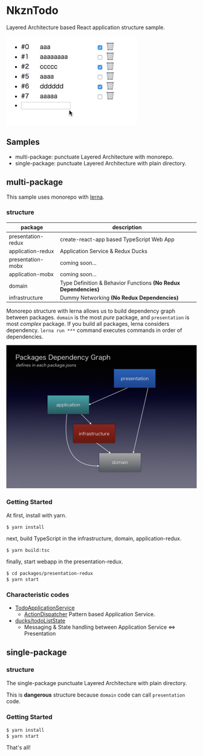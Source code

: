 NkznTodo
==========

Layered Architecture based React application structure sample.

![ss](images/ss.gif)

Samples
----------

* multi-package: punctuate Layered Architecture with monorepo.
* single-package: punctuate Layered Architecture with plain directory.

multi-package
----------

This sample uses monorepo with [lerna](https://github.com/lerna/lerna).

### structure

| package | description |
|---------|-------------|
| presentation-redux | create-react-app based TypeScript Web App |
| application-redux | Application Service & Redux Ducks |
| presentation-mobx | coming soon... |
| application-mobx | coming soon... |
| domain | Type Definition & Behavior Functions **(No Redux Dependencies)** |
| infrastructure | Dummy Networking **(No Redux Dependencies)** |

Monorepo structure with lerna allows us to build dependency graph between packages. `domain` is the most *pure* package, and `presentation` is most *complex* package. If you build all packages, lerna considers dependency. `lerna run ***` command executes commands in order of dependencies.

![dependency-graph](images/dependency-graph.png)

### Getting Started

At first, install with yarn.

```
$ yarn install
```

next, build TypeScript in the infrastructure, domain, application-redux.

```
$ yarn build:tsc
```

finally, start webapp in the presentation-redux.

```
$ cd packages/presentation-redux
$ yarn start
```

### Characteristic codes

* [TodoApplicationService](multi-package/packages/application-redux/src/service/TodoApplicationService.ts)
    * [ActionDispatcher](https://qiita.com/uryyyyyyy/items/d8bae6a7fca1c4732696) Pattern based Application Service.
* [ducks/todoListState](multi-package/packages/application-redux/src/ducks/todoListState.ts)
    * Messaging & State handling between Application Service <=> Presentation

single-package
----------

### structure

The single-package punctuate Layered Architecture with plain directory.

This is **dangerous** structure because `domain` code can call `presentation` code.

### Getting Started

```
$ yarn install
$ yarn start
```

That's all!
